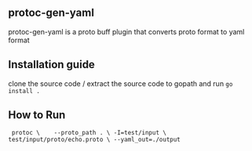 ## protoc-gen-yaml

protoc-gen-yaml is a proto buff plugin that converts proto format to yaml format

## Installation guide
clone the source code / extract the source code to gopath and run ``go install .``
## How to Run
`` protoc \   
--proto_path . \
-I=test/input \
test/input/proto/echo.proto \
--yaml_out=./output``